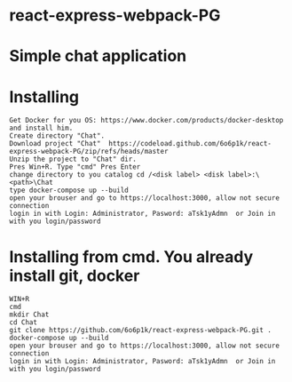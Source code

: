 # react-express-webpack-PG
# Simple chat application
# Installing 
    Get Docker for you OS: https://www.docker.com/products/docker-desktop and install him.
    Create directory "Chat".
    Download project "Chat"  https://codeload.github.com/6o6p1k/react-express-webpack-PG/zip/refs/heads/master 
    Unzip the project to "Chat" dir.
    Pres Win+R. Type "cmd" Pres Enter
    change directory to you catalog cd /<disk label> <disk label>:\<path>\Chat
    type docker-compose up --build
    open your brouser and go to https://localhost:3000, allow not secure connection
    login in with Login: Administrator, Pasword: aTsk1yAdmn  or Join in with you login/password    
    
# Installing from cmd. You already install git, docker 
    WIN+R 
    cmd
    mkdir Chat
    cd Chat
    git clone https://github.com/6o6p1k/react-express-webpack-PG.git .
    docker-compose up --build
    open your brouser and go to https://localhost:3000, allow not secure connection
    login in with Login: Administrator, Pasword: aTsk1yAdmn  or Join in with you login/password
